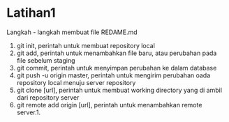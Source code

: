 # Latihan1

Langkah - langkah membuat file REDAME.md
1. git init, perintah untuk membuat repository local
2. git add, perintah untuk menambahkan file baru, atau perubahan pada file sebelum staging
3. git commit, perintah untuk menyimpan perubahan ke dalam database
4. git push -u origin master, perintah untuk mengirim perubahan oada repository local menuju server repository
5. git clone [url], perintah untuk membuat working directory yang di ambil dari repository server
6. git remote add origin [url], perintah untuk menambahkan remote server.1.
